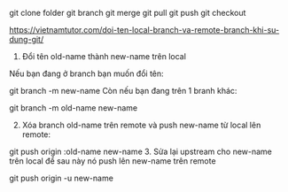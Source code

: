 git clone folder
git branch
git merge
git pull
git push
git checkout

https://vietnamtutor.com/doi-ten-local-branch-va-remote-branch-khi-su-dung-git/
1. Đổi tên old-name thành new-name trên local

Nếu bạn đang ở branch bạn muốn đổi tên:

git branch -m new-name
Còn nếu bạn đang trên 1 branh khác:

git branch -m old-name new-name
 

2. Xóa branch old-name trên remote và push new-name từ local lên remote:

git push origin :old-name new-name
3. Sửa lại upstream cho new-name trên local để sau này nó push lên new-name trên remote

git push origin -u new-name
